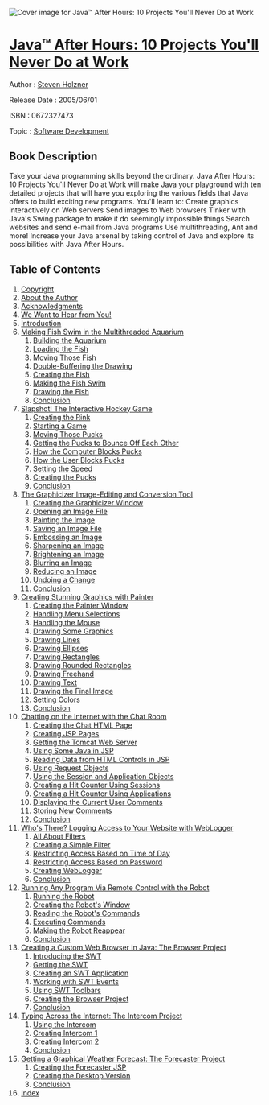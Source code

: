 ![Cover image for Java™ After Hours: 10 Projects You&#39;ll Never Do at Work](https://imgdetail.ebookreading.net/cover/cover/software_development/EB0672327473.jpg)

[Java™ After Hours: 10 Projects You&#39;ll Never Do at Work](https://ebookreading.net/view/book/Java%E2%84%A2+After+Hours%3A+10+Projects+You%26%2339%3Bll+Never+Do+at+Work-EB0672327473_1.html "Java™ After Hours: 10 Projects You&#39;ll Never Do at Work")
====================================================================================================================

Author : [Steven Holzner](https://ebookreading.net/search/author/Steven+Holzner)

Release Date : 2005/06/01

ISBN : 0672327473

Topic : [Software Development](https://ebookreading.net/search/category/software-development)

Book Description
-----------------

Take your Java programming skills beyond the ordinary. Java After Hours: 10 Projects You'll Never Do at Work will make Java your playground with ten detailed projects that will have you exploring the various fields that Java offers to build exciting new programs. You'll learn to:
Create graphics interactively on Web servers
Send images to Web browsers
Tinker with Java's Swing package to make it do seemingly impossible things
Search websites and send e-mail from Java programs
Use multithreading, Ant and more!
Increase your Java arsenal by taking control of Java and explore its possibilities with Java After Hours.
              
Table of Contents
-----------------

1. [Copyright](https://ebookreading.net/view/book/Java%E2%84%A2+After+Hours%3A+10+Projects+You%26%2339%3Bll+Never+Do+at+Work-EB0672327473_1.html)
1. [About the Author](https://ebookreading.net/view/book/Java%E2%84%A2+After+Hours%3A+10+Projects+You%26%2339%3Bll+Never+Do+at+Work-EB0672327473_2.html)
1. [Acknowledgments](https://ebookreading.net/view/book/Java%E2%84%A2+After+Hours%3A+10+Projects+You%26%2339%3Bll+Never+Do+at+Work-EB0672327473_3.html)
1. [We Want to Hear from You!](https://ebookreading.net/view/book/Java%E2%84%A2+After+Hours%3A+10+Projects+You%26%2339%3Bll+Never+Do+at+Work-EB0672327473_4.html)
1. [Introduction](https://ebookreading.net/view/book/Java%E2%84%A2+After+Hours%3A+10+Projects+You%26%2339%3Bll+Never+Do+at+Work-EB0672327473_5.html)
1. [Making Fish Swim in the Multithreaded Aquarium](https://ebookreading.net/view/book/Java%E2%84%A2+After+Hours%3A+10+Projects+You%26%2339%3Bll+Never+Do+at+Work-EB0672327473_6.html)
    1. [Building the Aquarium](https://ebookreading.net/view/book/Java%E2%84%A2+After+Hours%3A+10+Projects+You%26%2339%3Bll+Never+Do+at+Work-EB0672327473_7.html)
    1. [Loading the Fish](https://ebookreading.net/view/book/Java%E2%84%A2+After+Hours%3A+10+Projects+You%26%2339%3Bll+Never+Do+at+Work-EB0672327473_8.html)
    1. [Moving Those Fish](https://ebookreading.net/view/book/Java%E2%84%A2+After+Hours%3A+10+Projects+You%26%2339%3Bll+Never+Do+at+Work-EB0672327473_9.html)
    1. [Double-Buffering the Drawing](https://ebookreading.net/view/book/Java%E2%84%A2+After+Hours%3A+10+Projects+You%26%2339%3Bll+Never+Do+at+Work-EB0672327473_10.html)
    1. [Creating the Fish](https://ebookreading.net/view/book/Java%E2%84%A2+After+Hours%3A+10+Projects+You%26%2339%3Bll+Never+Do+at+Work-EB0672327473_11.html)
    1. [Making the Fish Swim](https://ebookreading.net/view/book/Java%E2%84%A2+After+Hours%3A+10+Projects+You%26%2339%3Bll+Never+Do+at+Work-EB0672327473_12.html)
    1. [Drawing the Fish](https://ebookreading.net/view/book/Java%E2%84%A2+After+Hours%3A+10+Projects+You%26%2339%3Bll+Never+Do+at+Work-EB0672327473_13.html)
    1. [Conclusion](https://ebookreading.net/view/book/Java%E2%84%A2+After+Hours%3A+10+Projects+You%26%2339%3Bll+Never+Do+at+Work-EB0672327473_14.html)
1. [Slapshot! The Interactive Hockey Game](https://ebookreading.net/view/book/Java%E2%84%A2+After+Hours%3A+10+Projects+You%26%2339%3Bll+Never+Do+at+Work-EB0672327473_15.html)
    1. [Creating the Rink](https://ebookreading.net/view/book/Java%E2%84%A2+After+Hours%3A+10+Projects+You%26%2339%3Bll+Never+Do+at+Work-EB0672327473_16.html)
    1. [Starting a Game](https://ebookreading.net/view/book/Java%E2%84%A2+After+Hours%3A+10+Projects+You%26%2339%3Bll+Never+Do+at+Work-EB0672327473_17.html)
    1. [Moving Those Pucks](https://ebookreading.net/view/book/Java%E2%84%A2+After+Hours%3A+10+Projects+You%26%2339%3Bll+Never+Do+at+Work-EB0672327473_18.html)
    1. [Getting the Pucks to Bounce Off Each Other](https://ebookreading.net/view/book/Java%E2%84%A2+After+Hours%3A+10+Projects+You%26%2339%3Bll+Never+Do+at+Work-EB0672327473_19.html)
    1. [How the Computer Blocks Pucks](https://ebookreading.net/view/book/Java%E2%84%A2+After+Hours%3A+10+Projects+You%26%2339%3Bll+Never+Do+at+Work-EB0672327473_20.html)
    1. [How the User Blocks Pucks](https://ebookreading.net/view/book/Java%E2%84%A2+After+Hours%3A+10+Projects+You%26%2339%3Bll+Never+Do+at+Work-EB0672327473_21.html)
    1. [Setting the Speed](https://ebookreading.net/view/book/Java%E2%84%A2+After+Hours%3A+10+Projects+You%26%2339%3Bll+Never+Do+at+Work-EB0672327473_22.html)
    1. [Creating the Pucks](https://ebookreading.net/view/book/Java%E2%84%A2+After+Hours%3A+10+Projects+You%26%2339%3Bll+Never+Do+at+Work-EB0672327473_23.html)
    1. [Conclusion](https://ebookreading.net/view/book/Java%E2%84%A2+After+Hours%3A+10+Projects+You%26%2339%3Bll+Never+Do+at+Work-EB0672327473_24.html)
1. [The Graphicizer Image-Editing and Conversion Tool](https://ebookreading.net/view/book/Java%E2%84%A2+After+Hours%3A+10+Projects+You%26%2339%3Bll+Never+Do+at+Work-EB0672327473_25.html)
    1. [Creating the Graphicizer Window](https://ebookreading.net/view/book/Java%E2%84%A2+After+Hours%3A+10+Projects+You%26%2339%3Bll+Never+Do+at+Work-EB0672327473_26.html)
    1. [Opening an Image File](https://ebookreading.net/view/book/Java%E2%84%A2+After+Hours%3A+10+Projects+You%26%2339%3Bll+Never+Do+at+Work-EB0672327473_27.html)
    1. [Painting the Image](https://ebookreading.net/view/book/Java%E2%84%A2+After+Hours%3A+10+Projects+You%26%2339%3Bll+Never+Do+at+Work-EB0672327473_28.html)
    1. [Saving an Image File](https://ebookreading.net/view/book/Java%E2%84%A2+After+Hours%3A+10+Projects+You%26%2339%3Bll+Never+Do+at+Work-EB0672327473_29.html)
    1. [Embossing an Image](https://ebookreading.net/view/book/Java%E2%84%A2+After+Hours%3A+10+Projects+You%26%2339%3Bll+Never+Do+at+Work-EB0672327473_30.html)
    1. [Sharpening an Image](https://ebookreading.net/view/book/Java%E2%84%A2+After+Hours%3A+10+Projects+You%26%2339%3Bll+Never+Do+at+Work-EB0672327473_31.html)
    1. [Brightening an Image](https://ebookreading.net/view/book/Java%E2%84%A2+After+Hours%3A+10+Projects+You%26%2339%3Bll+Never+Do+at+Work-EB0672327473_32.html)
    1. [Blurring an Image](https://ebookreading.net/view/book/Java%E2%84%A2+After+Hours%3A+10+Projects+You%26%2339%3Bll+Never+Do+at+Work-EB0672327473_33.html)
    1. [Reducing an Image](https://ebookreading.net/view/book/Java%E2%84%A2+After+Hours%3A+10+Projects+You%26%2339%3Bll+Never+Do+at+Work-EB0672327473_34.html)
    1. [Undoing a Change](https://ebookreading.net/view/book/Java%E2%84%A2+After+Hours%3A+10+Projects+You%26%2339%3Bll+Never+Do+at+Work-EB0672327473_35.html)
    1. [Conclusion](https://ebookreading.net/view/book/Java%E2%84%A2+After+Hours%3A+10+Projects+You%26%2339%3Bll+Never+Do+at+Work-EB0672327473_36.html)
1. [Creating Stunning Graphics with Painter](https://ebookreading.net/view/book/Java%E2%84%A2+After+Hours%3A+10+Projects+You%26%2339%3Bll+Never+Do+at+Work-EB0672327473_37.html)
    1. [Creating the Painter Window](https://ebookreading.net/view/book/Java%E2%84%A2+After+Hours%3A+10+Projects+You%26%2339%3Bll+Never+Do+at+Work-EB0672327473_38.html)
    1. [Handling Menu Selections](https://ebookreading.net/view/book/Java%E2%84%A2+After+Hours%3A+10+Projects+You%26%2339%3Bll+Never+Do+at+Work-EB0672327473_39.html)
    1. [Handling the Mouse](https://ebookreading.net/view/book/Java%E2%84%A2+After+Hours%3A+10+Projects+You%26%2339%3Bll+Never+Do+at+Work-EB0672327473_40.html)
    1. [Drawing Some Graphics](https://ebookreading.net/view/book/Java%E2%84%A2+After+Hours%3A+10+Projects+You%26%2339%3Bll+Never+Do+at+Work-EB0672327473_41.html)
    1. [Drawing Lines](https://ebookreading.net/view/book/Java%E2%84%A2+After+Hours%3A+10+Projects+You%26%2339%3Bll+Never+Do+at+Work-EB0672327473_42.html)
    1. [Drawing Ellipses](https://ebookreading.net/view/book/Java%E2%84%A2+After+Hours%3A+10+Projects+You%26%2339%3Bll+Never+Do+at+Work-EB0672327473_43.html)
    1. [Drawing Rectangles](https://ebookreading.net/view/book/Java%E2%84%A2+After+Hours%3A+10+Projects+You%26%2339%3Bll+Never+Do+at+Work-EB0672327473_44.html)
    1. [Drawing Rounded Rectangles](https://ebookreading.net/view/book/Java%E2%84%A2+After+Hours%3A+10+Projects+You%26%2339%3Bll+Never+Do+at+Work-EB0672327473_45.html)
    1. [Drawing Freehand](https://ebookreading.net/view/book/Java%E2%84%A2+After+Hours%3A+10+Projects+You%26%2339%3Bll+Never+Do+at+Work-EB0672327473_46.html)
    1. [Drawing Text](https://ebookreading.net/view/book/Java%E2%84%A2+After+Hours%3A+10+Projects+You%26%2339%3Bll+Never+Do+at+Work-EB0672327473_47.html)
    1. [Drawing the Final Image](https://ebookreading.net/view/book/Java%E2%84%A2+After+Hours%3A+10+Projects+You%26%2339%3Bll+Never+Do+at+Work-EB0672327473_48.html)
    1. [Setting Colors](https://ebookreading.net/view/book/Java%E2%84%A2+After+Hours%3A+10+Projects+You%26%2339%3Bll+Never+Do+at+Work-EB0672327473_49.html)
    1. [Conclusion](https://ebookreading.net/view/book/Java%E2%84%A2+After+Hours%3A+10+Projects+You%26%2339%3Bll+Never+Do+at+Work-EB0672327473_50.html)
1. [Chatting on the Internet with the Chat Room](https://ebookreading.net/view/book/Java%E2%84%A2+After+Hours%3A+10+Projects+You%26%2339%3Bll+Never+Do+at+Work-EB0672327473_51.html)
    1. [Creating the Chat HTML Page](https://ebookreading.net/view/book/Java%E2%84%A2+After+Hours%3A+10+Projects+You%26%2339%3Bll+Never+Do+at+Work-EB0672327473_52.html)
    1. [Creating JSP Pages](https://ebookreading.net/view/book/Java%E2%84%A2+After+Hours%3A+10+Projects+You%26%2339%3Bll+Never+Do+at+Work-EB0672327473_53.html)
    1. [Getting the Tomcat Web Server](https://ebookreading.net/view/book/Java%E2%84%A2+After+Hours%3A+10+Projects+You%26%2339%3Bll+Never+Do+at+Work-EB0672327473_54.html)
    1. [Using Some Java in JSP](https://ebookreading.net/view/book/Java%E2%84%A2+After+Hours%3A+10+Projects+You%26%2339%3Bll+Never+Do+at+Work-EB0672327473_55.html)
    1. [Reading Data from HTML Controls in JSP](https://ebookreading.net/view/book/Java%E2%84%A2+After+Hours%3A+10+Projects+You%26%2339%3Bll+Never+Do+at+Work-EB0672327473_56.html)
    1. [Using Request Objects](https://ebookreading.net/view/book/Java%E2%84%A2+After+Hours%3A+10+Projects+You%26%2339%3Bll+Never+Do+at+Work-EB0672327473_57.html)
    1. [Using the Session and Application Objects](https://ebookreading.net/view/book/Java%E2%84%A2+After+Hours%3A+10+Projects+You%26%2339%3Bll+Never+Do+at+Work-EB0672327473_58.html)
    1. [Creating a Hit Counter Using Sessions](https://ebookreading.net/view/book/Java%E2%84%A2+After+Hours%3A+10+Projects+You%26%2339%3Bll+Never+Do+at+Work-EB0672327473_59.html)
    1. [Creating a Hit Counter Using Applications](https://ebookreading.net/view/book/Java%E2%84%A2+After+Hours%3A+10+Projects+You%26%2339%3Bll+Never+Do+at+Work-EB0672327473_60.html)
    1. [Displaying the Current User Comments](https://ebookreading.net/view/book/Java%E2%84%A2+After+Hours%3A+10+Projects+You%26%2339%3Bll+Never+Do+at+Work-EB0672327473_61.html)
    1. [Storing New Comments](https://ebookreading.net/view/book/Java%E2%84%A2+After+Hours%3A+10+Projects+You%26%2339%3Bll+Never+Do+at+Work-EB0672327473_62.html)
    1. [Conclusion](https://ebookreading.net/view/book/Java%E2%84%A2+After+Hours%3A+10+Projects+You%26%2339%3Bll+Never+Do+at+Work-EB0672327473_63.html)
1. [Who&#39;s There? Logging Access to Your Website with WebLogger](https://ebookreading.net/view/book/Java%E2%84%A2+After+Hours%3A+10+Projects+You%26%2339%3Bll+Never+Do+at+Work-EB0672327473_64.html)
    1. [All About Filters](https://ebookreading.net/view/book/Java%E2%84%A2+After+Hours%3A+10+Projects+You%26%2339%3Bll+Never+Do+at+Work-EB0672327473_65.html)
    1. [Creating a Simple Filter](https://ebookreading.net/view/book/Java%E2%84%A2+After+Hours%3A+10+Projects+You%26%2339%3Bll+Never+Do+at+Work-EB0672327473_66.html)
    1. [Restricting Access Based on Time of Day](https://ebookreading.net/view/book/Java%E2%84%A2+After+Hours%3A+10+Projects+You%26%2339%3Bll+Never+Do+at+Work-EB0672327473_67.html)
    1. [Restricting Access Based on Password](https://ebookreading.net/view/book/Java%E2%84%A2+After+Hours%3A+10+Projects+You%26%2339%3Bll+Never+Do+at+Work-EB0672327473_68.html)
    1. [Creating WebLogger](https://ebookreading.net/view/book/Java%E2%84%A2+After+Hours%3A+10+Projects+You%26%2339%3Bll+Never+Do+at+Work-EB0672327473_69.html)
    1. [Conclusion](https://ebookreading.net/view/book/Java%E2%84%A2+After+Hours%3A+10+Projects+You%26%2339%3Bll+Never+Do+at+Work-EB0672327473_70.html)
1. [Running Any Program Via Remote Control with the Robot](https://ebookreading.net/view/book/Java%E2%84%A2+After+Hours%3A+10+Projects+You%26%2339%3Bll+Never+Do+at+Work-EB0672327473_71.html)
    1. [Running the Robot](https://ebookreading.net/view/book/Java%E2%84%A2+After+Hours%3A+10+Projects+You%26%2339%3Bll+Never+Do+at+Work-EB0672327473_72.html)
    1. [Creating the Robot&#39;s Window](https://ebookreading.net/view/book/Java%E2%84%A2+After+Hours%3A+10+Projects+You%26%2339%3Bll+Never+Do+at+Work-EB0672327473_73.html)
    1. [Reading the Robot&#39;s Commands](https://ebookreading.net/view/book/Java%E2%84%A2+After+Hours%3A+10+Projects+You%26%2339%3Bll+Never+Do+at+Work-EB0672327473_74.html)
    1. [Executing Commands](https://ebookreading.net/view/book/Java%E2%84%A2+After+Hours%3A+10+Projects+You%26%2339%3Bll+Never+Do+at+Work-EB0672327473_75.html)
    1. [Making the Robot Reappear](https://ebookreading.net/view/book/Java%E2%84%A2+After+Hours%3A+10+Projects+You%26%2339%3Bll+Never+Do+at+Work-EB0672327473_76.html)
    1. [Conclusion](https://ebookreading.net/view/book/Java%E2%84%A2+After+Hours%3A+10+Projects+You%26%2339%3Bll+Never+Do+at+Work-EB0672327473_77.html)
1. [Creating a Custom Web Browser in Java: The Browser Project](https://ebookreading.net/view/book/Java%E2%84%A2+After+Hours%3A+10+Projects+You%26%2339%3Bll+Never+Do+at+Work-EB0672327473_78.html)
    1. [Introducing the SWT](https://ebookreading.net/view/book/Java%E2%84%A2+After+Hours%3A+10+Projects+You%26%2339%3Bll+Never+Do+at+Work-EB0672327473_79.html)
    1. [Getting the SWT](https://ebookreading.net/view/book/Java%E2%84%A2+After+Hours%3A+10+Projects+You%26%2339%3Bll+Never+Do+at+Work-EB0672327473_80.html)
    1. [Creating an SWT Application](https://ebookreading.net/view/book/Java%E2%84%A2+After+Hours%3A+10+Projects+You%26%2339%3Bll+Never+Do+at+Work-EB0672327473_81.html)
    1. [Working with SWT Events](https://ebookreading.net/view/book/Java%E2%84%A2+After+Hours%3A+10+Projects+You%26%2339%3Bll+Never+Do+at+Work-EB0672327473_82.html)
    1. [Using SWT Toolbars](https://ebookreading.net/view/book/Java%E2%84%A2+After+Hours%3A+10+Projects+You%26%2339%3Bll+Never+Do+at+Work-EB0672327473_83.html)
    1. [Creating the Browser Project](https://ebookreading.net/view/book/Java%E2%84%A2+After+Hours%3A+10+Projects+You%26%2339%3Bll+Never+Do+at+Work-EB0672327473_84.html)
    1. [Conclusion](https://ebookreading.net/view/book/Java%E2%84%A2+After+Hours%3A+10+Projects+You%26%2339%3Bll+Never+Do+at+Work-EB0672327473_85.html)
1. [Typing Across the Internet: The Intercom Project](https://ebookreading.net/view/book/Java%E2%84%A2+After+Hours%3A+10+Projects+You%26%2339%3Bll+Never+Do+at+Work-EB0672327473_86.html)
    1. [Using the Intercom](https://ebookreading.net/view/book/Java%E2%84%A2+After+Hours%3A+10+Projects+You%26%2339%3Bll+Never+Do+at+Work-EB0672327473_87.html)
    1. [Creating Intercom 1](https://ebookreading.net/view/book/Java%E2%84%A2+After+Hours%3A+10+Projects+You%26%2339%3Bll+Never+Do+at+Work-EB0672327473_88.html)
    1. [Creating Intercom 2](https://ebookreading.net/view/book/Java%E2%84%A2+After+Hours%3A+10+Projects+You%26%2339%3Bll+Never+Do+at+Work-EB0672327473_89.html)
    1. [Conclusion](https://ebookreading.net/view/book/Java%E2%84%A2+After+Hours%3A+10+Projects+You%26%2339%3Bll+Never+Do+at+Work-EB0672327473_90.html)
1. [Getting a Graphical Weather Forecast: The Forecaster Project](https://ebookreading.net/view/book/Java%E2%84%A2+After+Hours%3A+10+Projects+You%26%2339%3Bll+Never+Do+at+Work-EB0672327473_91.html)
    1. [Creating the Forecaster JSP](https://ebookreading.net/view/book/Java%E2%84%A2+After+Hours%3A+10+Projects+You%26%2339%3Bll+Never+Do+at+Work-EB0672327473_92.html)
    1. [Creating the Desktop Version](https://ebookreading.net/view/book/Java%E2%84%A2+After+Hours%3A+10+Projects+You%26%2339%3Bll+Never+Do+at+Work-EB0672327473_93.html)
    1. [Conclusion](https://ebookreading.net/view/book/Java%E2%84%A2+After+Hours%3A+10+Projects+You%26%2339%3Bll+Never+Do+at+Work-EB0672327473_94.html)
1. [Index](https://ebookreading.net/view/book/Java%E2%84%A2+After+Hours%3A+10+Projects+You%26%2339%3Bll+Never+Do+at+Work-EB0672327473_95.html)
